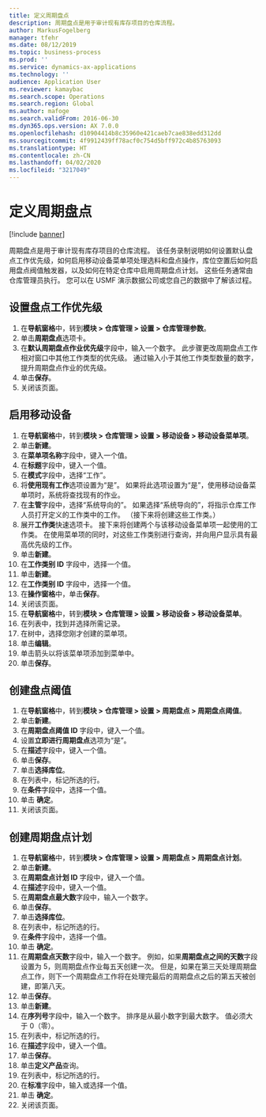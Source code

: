 ```yaml
---
title: 定义周期盘点
description: 周期盘点是用于审计现有库存项目的仓库流程。
author: MarkusFogelberg
manager: tfehr
ms.date: 08/12/2019
ms.topic: business-process
ms.prod: ''
ms.service: dynamics-ax-applications
ms.technology: ''
audience: Application User
ms.reviewer: kamaybac
ms.search.scope: Operations
ms.search.region: Global
ms.author: mafoge
ms.search.validFrom: 2016-06-30
ms.dyn365.ops.version: AX 7.0.0
ms.openlocfilehash: d10904414b8c35960e421caeb7cae838edd312dd
ms.sourcegitcommit: 4f9912439ff78acf0c754d5bff972c4b85763093
ms.translationtype: HT
ms.contentlocale: zh-CN
ms.lasthandoff: 04/02/2020
ms.locfileid: "3217049"
---
```

# <a name="define-cycle-counting"></a>定义周期盘点 

[!include [banner](../../includes/banner.md)]

周期盘点是用于审计现有库存项目的仓库流程。 该任务录制说明如何设置默认盘点工作优先级，如何启用移动设备菜单项处理选料和盘点操作，库位空置后如何启用盘点阀值触发器，以及如何在特定仓库中启用周期盘点计划。 这些任务通常由仓库管理员执行。 您可以在 USMF 演示数据公司或您自己的数据中了解该过程。


## <a name="set-the-priority-of-counting-work"></a>设置盘点工作优先级
1. 在**导航窗格**中，转到**模块 > 仓库管理 > 设置 > 仓库管理参数**。
2. 单击**周期盘点**选项卡。
3. 在**默认周期盘点作业优先级**字段中，输入一个数字。 此步骤更改周期盘点工作相对窗口中其他工作类型的优先级。 通过输入小于其他工作类型数量的数字，提升周期盘点作业的优先级。  
4. 单击**保存**。
5. 关闭该页面。

## <a name="enable-the-mobile-device"></a>启用移动设备
1. 在**导航窗格**中，转到**模块 > 仓库管理 > 设置 > 移动设备 > 移动设备菜单项**。
2. 单击**新建**。
3. 在**菜单项名称**字段中，键入一个值。
4. 在**标题**字段中，键入一个值。
5. 在**模式**字段中，选择“工作”。
6. 将**使用现有工作**选项设置为“是”。 如果将此选项设置为“是”，使用移动设备菜单项时，系统将查找现有的作业。  
7. 在**主管**字段中，选择“系统导向的”。 如果选择“系统导向的”，将指示仓库工作人员打开定义的工作类中的工作。 （接下来将创建这些工作类。）  
8. 展开**工作类**快速选项卡。 接下来将创建两个与该移动设备菜单项一起使用的工作类。 在使用菜单项的同时，对这些工作类别进行查询，并向用户显示具有最高优先级的工作。  
9. 单击**新建**。
10. 在**工作类别 ID** 字段中，选择一个值。
11. 单击**新建**。
12. 在**工作类别 ID** 字段中，选择一个值。
13. 在**操作窗格**中，单击**保存**。
14. 关闭该页面。
15. 在**导航窗格**中，转到**模块 > 仓库管理 > 设置 > 移动设备 > 移动设备菜单**。
16. 在列表中，找到并选择所需记录。
17. 在树中，选择您刚才创建的菜单项。
18. 单击**编辑**。
19. 单击箭头以将该菜单项添加到菜单中。
20. 单击**保存**。

## <a name="create-a-counting-threshold"></a>创建盘点阈值
1. 在**导航窗格**中，转到**模块 > 仓库管理 > 设置 > 周期盘点 > 周期盘点阈值**。
2. 单击**新建**。
3. 在**周期盘点阈值 ID** 字段中，键入一个值。
4. 设置**立即进行周期盘点**选项为“是”。
5. 在**描述**字段中，键入一个值。
6. 单击**保存**。
7. 单击**选择库位**。
8. 在列表中，标记所选的行。
9. 在**条件**字段中，选择一个值。
10. 单击 **确定**。
11. 关闭该页面。

## <a name="create-a-cycle-count-plan"></a>创建周期盘点计划
1. 在**导航窗格**中，转到**模块 > 仓库管理 > 设置 > 周期盘点 > 周期盘点计划**。
2. 单击**新建**。
3. 在**周期盘点计划 ID** 字段中，键入一个值。
4. 在**描述**字段中，键入一个值。
5. 在**周期盘点最大数**字段中，输入一个数字。
6. 单击**保存**。
7. 单击**选择库位**。
8. 在列表中，标记所选的行。
9. 在**条件**字段中，选择一个值。
10. 单击 **确定**。
11. 在**周期盘点天数**字段中，输入一个数字。 例如，如果**周期盘点之间的天数**字段设置为 5，则周期盘点作业每五天创建一次。 但是，如果在第三天处理周期盘点工作，则下一个周期盘点工作将在处理完最后的周期盘点之后的第五天被创建，即第八天。  
12. 单击**保存**。
13. 单击**新建**。
14. 在**序列号**字段中，输入一个数字。 排序是从最小数字到最大数字。 值必须大于 0（零）。  
15. 在列表中，标记所选的行。
16. 在**描述**字段中，键入一个值。
17. 单击**保存**。
18. 单击**定义产品**查询。
19. 在列表中，标记所选的行。
20. 在**标准**字段中，输入或选择一个值。
21. 单击 **确定**。
22. 关闭该页面。

